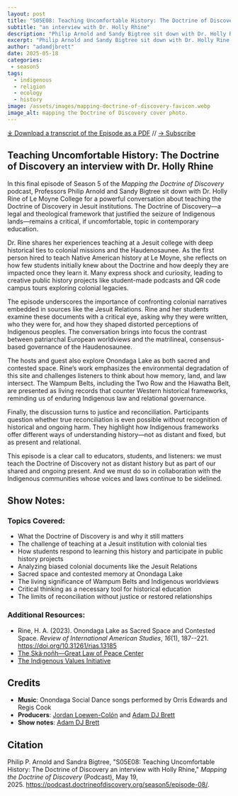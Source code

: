 ```yaml
---
layout: post
title: "S05E08: Teaching Uncomfortable History: The Doctrine of Discovery" 
subtitle: "an interview with Dr. Holly Rhine"
description: "Philip Arnold and Sandy Bigtree sit down with Dr. Holly Rine of Le Moyne College for a powerful conversation about teaching the Doctrine of Discovery in Jesuit institutions."
excerpt: "Philip Arnold and Sandy Bigtree sit down with Dr. Holly Rine of Le Moyne College for a powerful conversation about teaching the Doctrine of Discovery in Jesuit institutions."
author: "adamdjbrett"
date: 2025-05-18
categories: 
 - season5
tags: 
  - indigenous
  - religion
  - ecology
  - history
image: /assets/images/mapping-doctrine-of-discovery-favicon.webp
image_alt: mapping the Doctrine of Discovery cover photo.
---
```

<div id="buzzsprout-player-17185424"></div><script src="https://www.buzzsprout.com/1926214/episodes/17185424-teaching-uncomfortable-history-the-doctrine-of-discovery.js?container_id=buzzsprout-player-17185424&player=small" type="text/javascript" charset="utf-8"></script>

[⤓ Download a transcript of the Episode as a PDF](/assets/pdfs/S05308-Teaching-Uncomfortable-History-Holly-Rine.pdf) // [→ Subscribe](/subscribe/)

## Teaching Uncomfortable History: The Doctrine of Discovery an interview with Dr. Holly Rhine

In this final episode of Season 5 of the *Mapping the Doctrine of Discovery* podcast, Professors Philip Arnold and Sandy Bigtree sit down with Dr. Holly Rine of Le Moyne College for a powerful conversation about teaching the Doctrine of Discovery in Jesuit institutions. The Doctrine of Discovery—a legal and theological framework that justified the seizure of Indigenous lands—remains a critical, if uncomfortable, topic in contemporary education.

Dr. Rine shares her experiences teaching at a Jesuit college with deep historical ties to colonial missions and the Haudenosaunee. As the first person hired to teach Native American history at Le Moyne, she reflects on how few students initially knew about the Doctrine and how deeply they are impacted once they learn it. Many express shock and curiosity, leading to creative public history projects like student-made podcasts and QR code campus tours exploring colonial legacies.

The episode underscores the importance of confronting colonial narratives embedded in sources like the Jesuit Relations. Rine and her students examine these documents with a critical eye, asking why they were written, who they were for, and how they shaped distorted perceptions of Indigenous peoples. The conversation brings into focus the contrast between patriarchal European worldviews and the matrilineal, consensus-based governance of the Haudenosaunee.

The hosts and guest also explore Onondaga Lake as both sacred and contested space. Rine’s work emphasizes the environmental degradation of this site and challenges listeners to think about how memory, land, and law intersect. The Wampum Belts, including the Two Row and the Hiawatha Belt, are presented as living records that counter Western historical frameworks, reminding us of enduring Indigenous law and relational governance.

Finally, the discussion turns to justice and reconciliation. Participants question whether true reconciliation is even possible without recognition of historical and ongoing harm. They highlight how Indigenous frameworks offer different ways of understanding history—not as distant and fixed, but as present and relational.

This episode is a clear call to educators, students, and listeners: we must teach the Doctrine of Discovery not as distant history but as part of our shared and ongoing present. And we must do so in collaboration with the Indigenous communities whose voices and laws continue to be sidelined.



## Show Notes:

### Topics Covered:

  * What the Doctrine of Discovery is and why it still matters
  * The challenge of teaching at a Jesuit institution with colonial ties
  * How students respond to learning this history and participate in public history projects
  * Analyzing biased colonial documents like the Jesuit Relations
  * Sacred space and contested memory at Onondaga Lake
  * The living significance of Wampum Belts and Indigenous worldviews
  * Critical thinking as a necessary tool for historical education
  * The limits of reconciliation without justice or restored relationships

### Additional Resources:

  * Rine, H. A. (2023). Onondaga Lake as Sacred Space and Contested Space. *Review of International American Studies*, *16*(1), 187--221. <https://doi.org/10.31261/rias.13185>
  * [The Skä·noñh—Great Law of Peace Center](https://www.skanonhcenter.org/)
  * [The Indigenous Values Initiative](https://indigenousvalues.org/)

## Credits

- **Music**: Onondaga Social Dance songs performed by Orris Edwards and Regis Cook
- **Producers**: [Jordan Loewen-Colón](https://www.jordanbradyloewen.com/) and [Adam DJ Brett](https://adamdjbrett.com)
- **Show notes**: [Adam DJ Brett](https://adamdjbrett.com)

## Citation
Philip P. Arnold and Sandra Bigtree, "S05E08: Teaching Uncomfortable History: The Doctrine of Discovery an interview with Holly Rhine," _Mapping the Doctrine of Discovery_ (Podcast), May 19, 2025. <https://podcast.doctrineofdiscovery.org/season5/episode-08/>.
